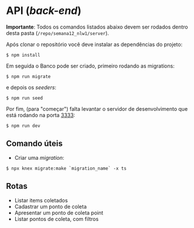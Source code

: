 # API (_back-end_)

**Importante**: Todos os comandos listados abaixo devem ser rodados dentro desta pasta (`/repo/semana12_nlw1/server`).

Após clonar o repositório você deve instalar as dependências do projeto:
```
$ npm install
```
Em seguida o Banco pode ser criado, primeiro rodando as migrations:
```
$ npm run migrate
```
e depois os _seeders_:
```
$ npm run seed
```
Por fim, (para "começar") falta levantar o servidor de desenvolvimento que está rodando na porta [3333](http://localhost:3333):
```
$ npm run dev
```


## Comando úteis
- Criar uma _migration_:
```
$ npx knex migrate:make `migration_name` -x ts
```

## Rotas
- Listar items coletados
- Cadastrar um ponto de coleta
- Apresentar um ponto de coleta point
- Listar pontos de coleta, com filtros

